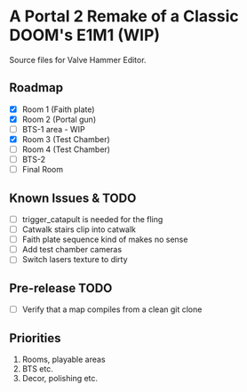 # A Portal 2 Remake of a Classic DOOM's E1M1 (WIP)

Source files for Valve Hammer Editor.

## Roadmap
- [x] Room 1 (Faith plate)
- [x] Room 2 (Portal gun)
- [ ] BTS-1 area - WIP
- [x] Room 3 (Test Chamber)
- [ ] Room 4 (Test Chamber)
- [ ] BTS-2
- [ ] Final Room

## Known Issues & TODO
- [ ] trigger_catapult is needed for the fling
- [ ] Catwalk stairs clip into catwalk
- [ ] Faith plate sequence kind of makes no sense
- [ ] Add test chamber cameras
- [ ] Switch lasers texture to dirty

## Pre-release TODO
- [ ] Verify that a map compiles from a clean git clone

## Priorities
1. Rooms, playable areas
2. BTS etc.
3. Decor, polishing etc.
